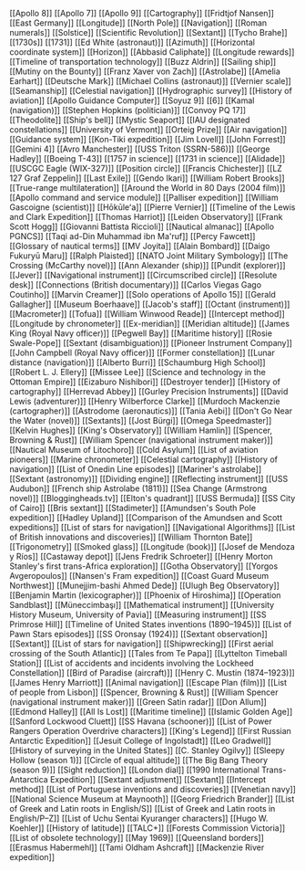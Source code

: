 [[Apollo 8]]
[[Apollo 7]]
[[Apollo 9]]
[[Cartography]]
[[Fridtjof Nansen]]
[[East Germany]]
[[Longitude]]
[[North Pole]]
[[Navigation]]
[[Roman numerals]]
[[Solstice]]
[[Scientific Revolution]]
[[Sextant]]
[[Tycho Brahe]]
[[1730s]]
[[1731]]
[[Ed White (astronaut)]]
[[Azimuth]]
[[Horizontal coordinate system]]
[[Horizon]]
[[Abbasid Caliphate]]
[[Longitude rewards]]
[[Timeline of transportation technology]]
[[Buzz Aldrin]]
[[Sailing ship]]
[[Mutiny on the Bounty]]
[[Franz Xaver von Zach]]
[[Astrolabe]]
[[Amelia Earhart]]
[[Deutsche Mark]]
[[Michael Collins (astronaut)]]
[[Vernier scale]]
[[Seamanship]]
[[Celestial navigation]]
[[Hydrographic survey]]
[[History of aviation]]
[[Apollo Guidance Computer]]
[[Soyuz 9]]
[[6]]
[[Kamal (navigation)]]
[[Stephen Hopkins (politician)]]
[[Convoy PQ 17]]
[[Theodolite]]
[[Ship's bell]]
[[Mystic Seaport]]
[[IAU designated constellations]]
[[University of Vermont]]
[[Orteig Prize]]
[[Air navigation]]
[[Guidance system]]
[[Kon-Tiki expedition]]
[[Jim Lovell]]
[[John Forrest]]
[[Gemini 4]]
[[Avro Manchester]]
[[USS Triton (SSRN-586)]]
[[George Hadley]]
[[Boeing T-43]]
[[1757 in science]]
[[1731 in science]]
[[Alidade]]
[[USCGC Eagle (WIX-327)]]
[[Position circle]]
[[Francis Chichester]]
[[LZ 127 Graf Zeppelin]]
[[Last Exile]]
[[Gendo Ikari]]
[[William Robert Brooks]]
[[True-range multilateration]]
[[Around the World in 80 Days (2004 film)]]
[[Apollo command and service module]]
[[Palliser expedition]]
[[William Gascoigne (scientist)]]
[[Hōkūleʻa]]
[[Pierre Vernier]]
[[Timeline of the Lewis and Clark Expedition]]
[[Thomas Harriot]]
[[Leiden Observatory]]
[[Frank Scott Hogg]]
[[Giovanni Battista Riccioli]]
[[Nautical almanac]]
[[Apollo PGNCS]]
[[Taqi ad-Din Muhammad ibn Ma'ruf]]
[[Percy Fawcett]]
[[Glossary of nautical terms]]
[[MV Joyita]]
[[Alain Bombard]]
[[Daigo Fukuryū Maru]]
[[Ralph Plaisted]]
[[NATO Joint Military Symbology]]
[[The Crossing (McCarthy novel)]]
[[Ann Alexander (ship)]]
[[Pundit (explorer)]]
[[Jever]]
[[Navigational instrument]]
[[Circumscribed circle]]
[[Resolute desk]]
[[Connections (British documentary)]]
[[Carlos Viegas Gago Coutinho]]
[[Marvin Creamer]]
[[Solo operations of Apollo 15]]
[[Gerald Gallagher]]
[[Museum Boerhaave]]
[[Jacob's staff]]
[[Octant (instrument)]]
[[Macrometer]]
[[Tofua]]
[[William Winwood Reade]]
[[Intercept method]]
[[Longitude by chronometer]]
[[Ex-meridian]]
[[Meridian altitude]]
[[James King (Royal Navy officer)]]
[[Pegwell Bay]]
[[Maritime history]]
[[Rosie Swale-Pope]]
[[Sextant (disambiguation)]]
[[Pioneer Instrument Company]]
[[John Campbell (Royal Navy officer)]]
[[Former constellation]]
[[Lunar distance (navigation)]]
[[Alberto Burri]]
[[Schaumburg High School]]
[[Robert L. J. Ellery]]
[[Missee Lee]]
[[Science and technology in the Ottoman Empire]]
[[Eizaburo Nishibori]]
[[Destroyer tender]]
[[History of cartography]]
[[Herrevad Abbey]]
[[Gurley Precision Instruments]]
[[David Lewis (adventurer)]]
[[Henry Wilberforce Clarke]]
[[Murdoch Mackenzie (cartographer)]]
[[Astrodome (aeronautics)]]
[[Tania Aebi]]
[[Don't Go Near the Water (novel)]]
[[Sextants]]
[[Jost Bürgi]]
[[Omega Speedmaster]]
[[Kelvin Hughes]]
[[King's Observatory]]
[[William Hamlin]]
[[Spencer, Browning & Rust]]
[[William Spencer (navigational instrument maker)]]
[[Nautical Museum of Litochoro]]
[[Cold Asylum]]
[[List of aviation pioneers]]
[[Marine chronometer]]
[[Celestial cartography]]
[[History of navigation]]
[[List of Onedin Line episodes]]
[[Mariner's astrolabe]]
[[Sextant (astronomy)]]
[[Dividing engine]]
[[Reflecting instrument]]
[[USS Audubon]]
[[French ship Astrolabe (1811)]]
[[Sea Change (Armstrong novel)]]
[[Bloggingheads.tv]]
[[Elton's quadrant]]
[[USS Bermuda]]
[[SS City of Cairo]]
[[Bris sextant]]
[[Stadimeter]]
[[Amundsen's South Pole expedition]]
[[Hadley Upland]]
[[Comparison of the Amundsen and Scott expeditions]]
[[List of stars for navigation]]
[[Navigational Algorithms]]
[[List of British innovations and discoveries]]
[[William Thornton Bate]]
[[Trigonometry]]
[[Smoked glass]]
[[Longitude (book)]]
[[Josef de Mendoza y Ríos]]
[[Castaway depot]]
[[Jens Fredrik Schroeter]]
[[Henry Morton Stanley's first trans-Africa exploration]]
[[Gotha Observatory]]
[[Yorgos Avgeropoulos]]
[[Nansen's Fram expedition]]
[[Coast Guard Museum Northwest]]
[[Munejjim-bashi Ahmed Dede]]
[[Ulugh Beg Observatory]]
[[Benjamin Martin (lexicographer)]]
[[Phoenix of Hiroshima]]
[[Operation Sandblast]]
[[Müneccimbaşı]]
[[Mathematical instrument]]
[[University History Museum, University of Pavia]]
[[Measuring instrument]]
[[SS Primrose Hill]]
[[Timeline of United States inventions (1890–1945)]]
[[List of Pawn Stars episodes]]
[[SS Oronsay (1924)]]
[[Sextant observation]]
[[Sextant]]
[[List of stars for navigation]]
[[Shipwrecking]]
[[First aerial crossing of the South Atlantic]]
[[Tales from Te Papa]]
[[Lyttelton Timeball Station]]
[[List of accidents and incidents involving the Lockheed Constellation]]
[[Bird of Paradise (aircraft)]]
[[Henry C. Mustin (1874–1923)]]
[[James Henry Marriott]]
[[Animal navigation]]
[[Escape Plan (film)]]
[[List of people from Lisbon]]
[[Spencer, Browning & Rust]]
[[William Spencer (navigational instrument maker)]]
[[Green Satin radar]]
[[Don Allum]]
[[Edmond Halley]]
[[All Is Lost]]
[[Maritime timeline]]
[[Islamic Golden Age]]
[[Sanford Lockwood Cluett]]
[[SS Havana (schooner)]]
[[List of Power Rangers Operation Overdrive characters]]
[[King's Legend]]
[[First Russian Antarctic Expedition]]
[[Jesuit College of Ingolstadt]]
[[Leo Gradwell]]
[[History of surveying in the United States]]
[[C. Stanley Ogilvy]]
[[Sleepy Hollow (season 1)]]
[[Circle of equal altitude]]
[[The Big Bang Theory (season 9)]]
[[Sight reduction]]
[[London dial]]
[[1990 International Trans-Antarctica Expedition]]
[[Sextant adjustment]]
[[Sextant]]
[[Intercept method]]
[[List of Portuguese inventions and discoveries]]
[[Venetian navy]]
[[National Science Museum at Maynooth]]
[[Georg Friedrich Brander]]
[[List of Greek and Latin roots in English/S]]
[[List of Greek and Latin roots in English/P–Z]]
[[List of Uchu Sentai Kyuranger characters]]
[[Hugo W. Koehler]]
[[History of latitude]]
[[TALC+]]
[[Forests Commission Victoria]]
[[List of obsolete technology]]
[[May 1969]]
[[Queensland borders]]
[[Erasmus Habermehl]]
[[Tami Oldham Ashcraft]]
[[Mackenzie River expedition]]
